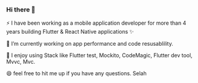 ### Hi there 👋

⚡ I have been working as a mobile application developer for more than 4 years building Flutter & React Native applications ✨

🌱 I’m currently working on app performance and code resusablility.

🔧 I enjoy using Stack like Flutter test, Mockito, CodeMagic, Flutter dev tool, Mvvc, Mvc.

😄 feel free to hit me up if you have any questions. Selah

<!--
**worldkaizen001/worldkaizen001** is a ✨ _special_ ✨ repository because its `README.md` (this file) appears on your GitHub profile.

Here are some ideas to get you started:

- 🔭 I’m currently working on ...
- 🌱 I’m currently learning ...
- 👯 I’m looking to collaborate on ...
- 🤔 I’m looking for help with ...
- 💬 Ask me about ...
- 📫 How to reach me: ...
- 😄 Pronouns: ...
- ⚡ Fun fact: ...
-->
